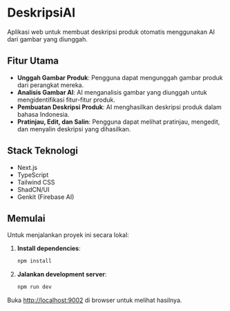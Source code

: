 # DeskripsiAI

Aplikasi web untuk membuat deskripsi produk otomatis menggunakan AI dari gambar yang diunggah.

## Fitur Utama

- **Unggah Gambar Produk**: Pengguna dapat mengunggah gambar produk dari perangkat mereka.
- **Analisis Gambar AI**: AI menganalisis gambar yang diunggah untuk mengidentifikasi fitur-fitur produk.
- **Pembuatan Deskripsi Produk**: AI menghasilkan deskripsi produk dalam bahasa Indonesia.
- **Pratinjau, Edit, dan Salin**: Pengguna dapat melihat pratinjau, mengedit, dan menyalin deskripsi yang dihasilkan.

## Stack Teknologi

- Next.js
- TypeScript
- Tailwind CSS
- ShadCN/UI
- Genkit (Firebase AI)

## Memulai

Untuk menjalankan proyek ini secara lokal:

1.  **Install dependencies**:
    ```bash
    npm install
    ```

2.  **Jalankan development server**:
    ```bash
    npm run dev
    ```

Buka [http://localhost:9002](http://localhost:9002) di browser untuk melihat hasilnya.
